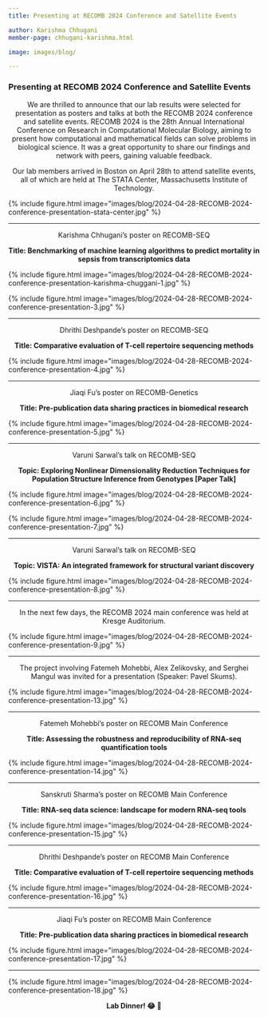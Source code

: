 ```yaml
---
title: Presenting at RECOMB 2024 Conference and Satellite Events

author: Karishma Chhugani
member-page: chhugani-karishma.html

image: images/blog/

---
```

### Presenting at RECOMB 2024 Conference and Satellite Events

<p style="text-align: center;">
We are thrilled to announce that our lab results were selected for presentation as posters and talks at both the RECOMB 2024 conference and satellite events. RECOMB 2024 is the 28th Annual International Conference on Research in Computational Molecular Biology, aiming to present how computational and mathematical fields can solve problems in biological science. It was a great opportunity to share our findings and network with peers, gaining valuable feedback.
</p>

<p style="text-align: center;">
Our lab members arrived in Boston on April 28th to attend satellite events, all of which are held at The STATA Center, Massachusetts Institute of Technology.
</p>

{% include figure.html image="images/blog/2024-04-28-RECOMB-2024-conference-presentation-stata-center.jpg" %}

---

<p style="text-align: center;">
Karishma Chhugani’s poster on RECOMB-SEQ
</p>

<p style="text-align: center;">
<strong>Title: Benchmarking of machine learning algorithms to predict mortality in sepsis from transcriptomics data</strong>
</p>

{% include figure.html image="images/blog/2024-04-28-RECOMB-2024-conference-presentation-karishma-chuggani-1.jpg" %}

{% include figure.html image="images/blog/2024-04-28-RECOMB-2024-conference-presentation-3.jpg" %}

---

<p style="text-align: center;">
Dhrithi Deshpande’s poster on RECOMB-SEQ
</p>

<p style="text-align: center;">
<strong>Title: Comparative evaluation of T-cell repertoire sequencing methods</strong>
</p>

{% include figure.html image="images/blog/2024-04-28-RECOMB-2024-conference-presentation-4.jpg" %}

---

<p style="text-align: center;">
Jiaqi Fu’s poster on RECOMB-Genetics
</p>

<p style="text-align: center;">
<strong>Title: Pre-publication data sharing practices in biomedical research</strong>
</p>

{% include figure.html image="images/blog/2024-04-28-RECOMB-2024-conference-presentation-5.jpg" %}

---

<p style="text-align: center;">
Varuni Sarwal’s talk on RECOMB-SEQ
</p>

<p style="text-align: center;">
<strong>Topic: Exploring Nonlinear Dimensionality Reduction Techniques for Population Structure Inference from Genotypes [Paper Talk]</strong>
</p>

{% include figure.html image="images/blog/2024-04-28-RECOMB-2024-conference-presentation-6.jpg" %}

{% include figure.html image="images/blog/2024-04-28-RECOMB-2024-conference-presentation-7.jpg" %}

---

<p style="text-align: center;">
Varuni Sarwal’s talk on RECOMB-SEQ
</p>

<p style="text-align: center;">
<strong>Topic: VISTA: An integrated framework for structural variant discovery</strong>
</p>

{% include figure.html image="images/blog/2024-04-28-RECOMB-2024-conference-presentation-8.jpg" %}

---

<p style="text-align: center;">
In the next few days, the RECOMB 2024 main conference was held at Kresge Auditorium.
</p>

{% include figure.html image="images/blog/2024-04-28-RECOMB-2024-conference-presentation-9.jpg" %}

---

<p style="text-align: center;">
The project involving Fatemeh Mohebbi, Alex Zelikovsky, and Serghei Mangul was invited for a presentation (Speaker: Pavel Skums).
</p>

{% include figure.html image="images/blog/2024-04-28-RECOMB-2024-conference-presentation-13.jpg" %}

---

<p style="text-align: center;">
Fatemeh Mohebbi’s poster on RECOMB Main Conference
</p>

<p style="text-align: center;">
<strong>Title: Assessing the robustness and reproducibility of RNA-seq quantification tools</strong>
</p>

{% include figure.html image="images/blog/2024-04-28-RECOMB-2024-conference-presentation-14.jpg" %}

---

<p style="text-align: center;">
Sanskruti Sharma’s poster on RECOMB Main Conference
</p>

<p style="text-align: center;">
<strong>Title: RNA-seq data science: landscape for modern RNA-seq tools</strong>
</p>

{% include figure.html image="images/blog/2024-04-28-RECOMB-2024-conference-presentation-15.jpg" %}

---

<p style="text-align: center;">
Dhrithi Deshpande’s poster on RECOMB Main Conference
</p>

<p style="text-align: center;">
<strong>Title: Comparative evaluation of T-cell repertoire sequencing methods</strong>
</p>

{% include figure.html image="images/blog/2024-04-28-RECOMB-2024-conference-presentation-16.jpg" %}

---

<p style="text-align: center;">
Jiaqi Fu’s poster on RECOMB Main Conference
</p>

<p style="text-align: center;">
<strong>Title: Pre-publication data sharing practices in biomedical research</strong>
</p>

{% include figure.html image="images/blog/2024-04-28-RECOMB-2024-conference-presentation-17.jpg" %}

---

{% include figure.html image="images/blog/2024-04-28-RECOMB-2024-conference-presentation-18.jpg" %}

<p style="text-align: center;">
<strong>Lab Dinner! 😂 👏</strong>
</p>
